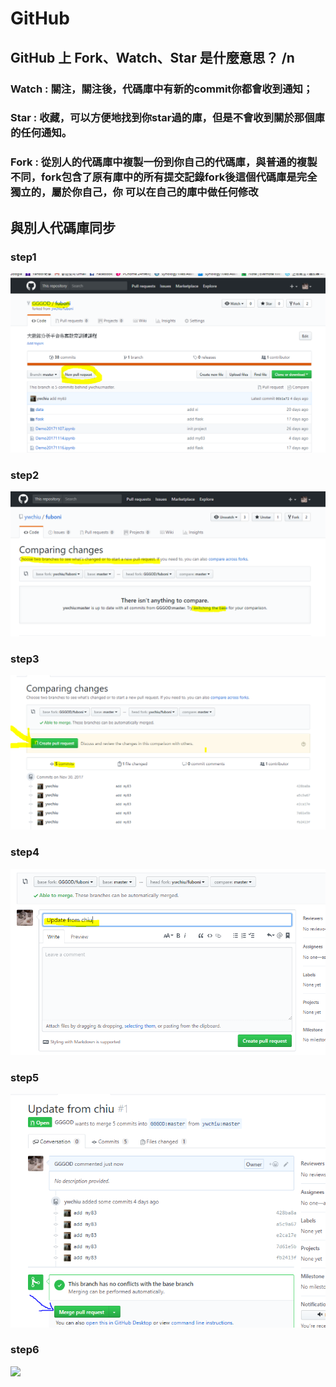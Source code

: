 # GitHub
## GitHub 上 Fork、Watch、Star 是什麼意思？ /n
### Watch : 關注，關注後，代碼庫中有新的commit你都會收到通知；
### Star : 收藏，可以方便地找到你star過的庫，但是不會收到關於那個庫的任何通知。  
### Fork : 從別人的代碼庫中複製一份到你自己的代碼庫，與普通的複製不同，fork包含了原有庫中的所有提交記錄fork後這個代碼庫是完全獨立的，屬於你自己，你               可以在自己的庫中做任何修改

## 與別人代碼庫同步
### step1
![](git_1.png)

### step2
![](git_2.png)

### step3
![](git_3.png)

### step4
![](git_4.png)

### step5
![](git_5.png)


### step6
![](git_6.png)
